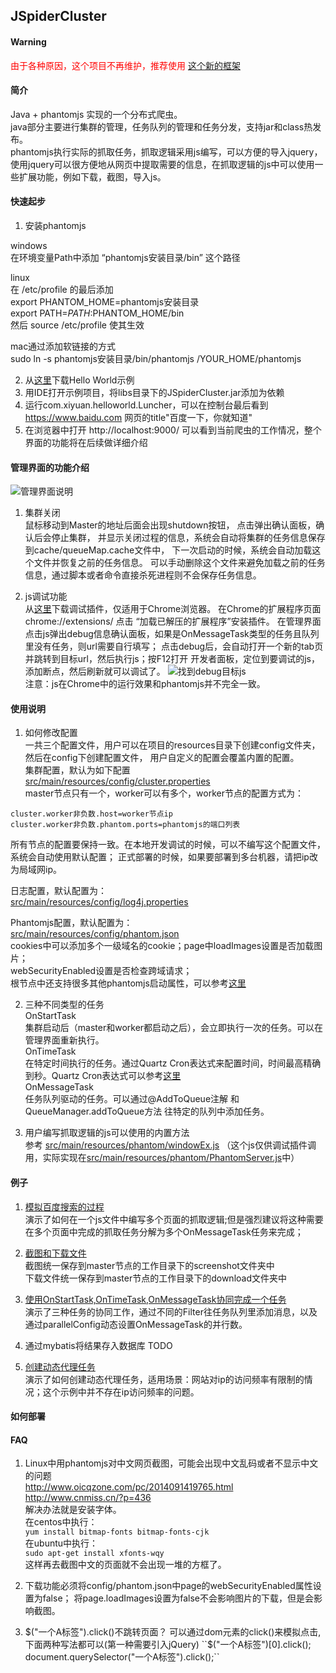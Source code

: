 ## JSpiderCluster  

#### Warning
<span style="color: red">
  由于各种原因，这个项目不再维护，推荐使用
  <a href="https://github.com/xiyuan-fengyu/ppspider" target="_blank">这个新的框架</a>
</span>

#### 简介
Java + phantomjs 实现的一个分布式爬虫。  
java部分主要进行集群的管理，任务队列的管理和任务分发，支持jar和class热发布。  
phantomjs执行实际的抓取任务，抓取逻辑采用js编写，可以方便的导入jquery，
使用jquery可以很方便地从网页中提取需要的信息，在抓取逻辑的js中可以使用一些扩展功能，例如下载，截图，导入js。

#### 快速起步
1. 安装phantomjs  

windows  
在环境变量Path中添加 “phantomjs安装目录/bin” 这个路径  
  
linux  
在 /etc/profile 的最后添加  
export PHANTOM_HOME=phantomjs安装目录  
export PATH=$PATH:$PHANTOM_HOME/bin  
然后 source /etc/profile 使其生效  
  
mac通过添加软链接的方式  
sudo ln -s phantomjs安装目录/bin/phantomjs /YOUR_HOME/phantomjs  
    
2. 从[这里](https://github.com/xiyuan-fengyu/JSpider_HelloWorld)下载Hello World示例  
3. 用IDE打开示例项目，将libs目录下的JSpiderCluster.jar添加为依赖  
4. 运行com.xiyuan.helloworld.Luncher，可以在控制台最后看到 https://www.baidu.com 网页的title"百度一下，你就知道"
5. 在浏览器中打开 http://localhost:9000/ 可以看到当前爬虫的工作情况，整个界面的功能将在后续做详细介绍  

#### 管理界面的功能介绍
![管理界面说明](githubRes/webUI.png)
1. 集群关闭    
鼠标移动到Master的地址后面会出现shutdown按钮，
点击弹出确认面板，确认后会停止集群，
并显示关闭过程的信息，系统会自动将集群的任务信息保存到cache/queueMap.cache文件中，
下一次启动的时候，系统会自动加载这个文件并恢复之前的任务信息。
可以手动删除这个文件来避免加载之前的任务信息，通过脚本或者命令直接杀死进程则不会保存任务信息。

2. js调试功能  
从[这里](https://github.com/xiyuan-fengyu/JSpiderDebugger)下载调试插件，仅适用于Chrome浏览器。
在Chrome的扩展程序页面 chrome://extensions/ 点击 “加载已解压的扩展程序”安装插件。
在管理界面点击js弹出debug信息确认面板，如果是OnMessageTask类型的任务且队列里没有任务，则url需要自行填写；
点击debug后，会自动打开一个新的tab页并跳转到目标url，然后执行js；按F12打开 开发者面板，定位到要调试的js，
添加断点，然后刷新就可以调试了。
![找到debug目标js](githubRes/debug.png)  
注意：js在Chrome中的运行效果和phantomjs并不完全一致。

#### 使用说明
1. 如何修改配置  
一共三个配置文件，用户可以在项目的resources目录下创建config文件夹，然后在config下创建配置文件，
用户自定义的配置会覆盖内置的配置。    
集群配置，默认为如下配置  
[src/main/resources/config/cluster.properties](src/main/resources/config/cluster.properties)  
master节点只有一个，worker可以有多个，worker节点的配置方式为：
```
cluster.worker非负数.host=worker节点ip
cluster.worker非负数.phantom.ports=phantomjs的端口列表
```  
所有节点的配置要保持一致。在本地开发调试的时候，可以不编写这个配置文件，系统会自动使用默认配置；
正式部署的时候，如果要部署到多台机器，请把ip改为局域网ip。  

日志配置，默认配置为：  
[src/main/resources/config/log4j.properties](src/main/resources/config/log4j.properties)    

Phantomjs配置，默认配置为：  
[src/main/resources/config/phantom.json](src/main/resources/config/phantom.json)   
cookies中可以添加多个一级域名的cookie；page中loadImages设置是否加载图片；  
webSecurityEnabled设置是否检查跨域请求；  
根节点中还支持很多其他phantomjs启动属性，可以参考[这里](http://phantomjs.org/api/command-line.html)

2. 三种不同类型的任务  
OnStartTask  
集群启动后（master和worker都启动之后），会立即执行一次的任务。可以在管理界面重新执行。  
OnTimeTask  
在特定时间执行的任务。通过Quartz Cron表达式来配置时间，时间最高精确到秒。Quartz Cron表达式可以参考[这里](http://cron.qqe2.com/)  
OnMessageTask  
任务队列驱动的任务。可以通过@AddToQueue注解 和 QueueManager.addToQueue方法 往特定的队列中添加任务。

3. 用户编写抓取逻辑的js可以使用的内置方法  
参考 [src/main/resources/phantom/windowEx.js](src/main/resources/phantom/windowEx.js) 
（这个js仅供调试插件调用，实际实现在[src/main/resources/phantom/PhantomServer.js](src/main/resources/phantom/PhantomServer.js)中）  

#### 例子
1. [模拟百度搜索的过程](https://github.com/xiyuan-fengyu/JSpider_BaiduSearch)  
演示了如何在一个js文件中编写多个页面的抓取逻辑;但是强烈建议将这种需要在多个页面中完成的抓取任务分解为多个OnMessageTask任务来完成；  
  
2. [截图和下载文件](https://github.com/xiyuan-fengyu/JSpider_Screenshot)  
截图统一保存到master节点的工作目录下的screenshot文件夹中  
下载文件统一保存到master节点的工作目录下的download文件夹中  

3. [使用OnStartTask,OnTimeTask,OnMessageTask协同完成一个任务](https://github.com/xiyuan-fengyu/JSpider_TasksCoopertion)  
演示了三种任务的协同工作，通过不同的Filter往任务队列里添加消息，以及通过parallelConfig动态设置OnMessageTask的并行数。

4. 通过mybatis将结果存入数据库 TODO

5. [创建动态代理任务](https://github.com/xiyuan-fengyu/JSpider_ProxyTask)  
演示了如何创建动态代理任务，适用场景：网站对ip的访问频率有限制的情况；这个示例中并不存在ip访问频率的问题。

#### 如何部署

#### FAQ  
1. Linux中用phantomjs对中文网页截图，可能会出现中文乱码或者不显示中文的问题  
http://www.oicqzone.com/pc/2014091419765.html  
http://www.cnmiss.cn/?p=436  
解决办法就是安装字体。  
在centos中执行：  
```yum install bitmap-fonts bitmap-fonts-cjk```  
在ubuntu中执行：  
```sudo apt-get install xfonts-wqy```  
这样再去截图中文的页面就不会出现一堆的方框了。  

2. 下载功能必须将config/phantom.json中page的webSecurityEnabled属性设置为false；
  将page.loadImages设置为false不会影响图片的下载，但是会影响截图。

3. $("一个A标签").click()不跳转页面？  
可以通过dom元素的click()来模拟点击,下面两种写法都可以(第一种需要引入jQuery)  
``$("一个A标签")[0].click();``  
``document.querySelector("一个A标签").click();``  
